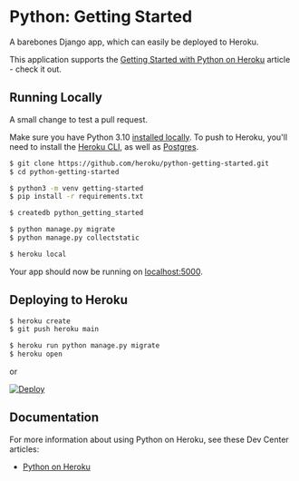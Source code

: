 # Python: Getting Started

A barebones Django app, which can easily be deployed to Heroku.

This application supports the [Getting Started with Python on Heroku](https://devcenter.heroku.com/articles/getting-started-with-python) article - check it out.

## Running Locally

A small change to test a pull request.

Make sure you have Python 3.10 [installed locally](https://docs.python-guide.org/starting/installation/). To push to Heroku, you'll need to install the [Heroku CLI](https://devcenter.heroku.com/articles/heroku-cli), as well as [Postgres](https://devcenter.heroku.com/articles/heroku-postgresql#local-setup).

```sh
$ git clone https://github.com/heroku/python-getting-started.git
$ cd python-getting-started

$ python3 -m venv getting-started
$ pip install -r requirements.txt

$ createdb python_getting_started

$ python manage.py migrate
$ python manage.py collectstatic

$ heroku local
```

Your app should now be running on [localhost:5000](http://localhost:5000/).

## Deploying to Heroku

```sh
$ heroku create
$ git push heroku main

$ heroku run python manage.py migrate
$ heroku open
```
or

[![Deploy](https://www.herokucdn.com/deploy/button.svg)](https://heroku.com/deploy)

## Documentation

For more information about using Python on Heroku, see these Dev Center articles:

- [Python on Heroku](https://devcenter.heroku.com/categories/python)
